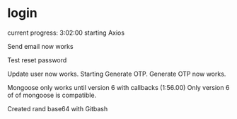 # login

current progress: 3:02:00 starting Axios

Send email now works

Test reset password

Update user now works. Starting Generate OTP. Generate OTP now works. 

Mongoose only works until version 6 with callbacks (1:56.00) Only version 6 of of mongoose is compatible. 

Created rand base64 with Gitbash
